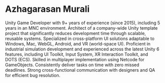 # Azhagarasan Murali
Unity Game Developer with 9+ years of experience (since 2015), including 5 years in an MNC environment. Architect of a company-wide Unity template project that significantly reduces development time through scalable, reusable systems. Specialized in cross-platform UI solutions adaptable to Windows, Mac, WebGL, Android, and VR (world-space UI). Proficient in industrial simulation development and experienced across the latest Unity 6 features, including UI Toolkit, Input System, XR Interaction Toolkit, and DOTS (ECS). Skilled in multiplayer implementation using Netcode for GameObjects. Consistently deliver tasks on time with zero missed deadlines. Strong cross-functional communication with designers and QA for efficient bug resolution.